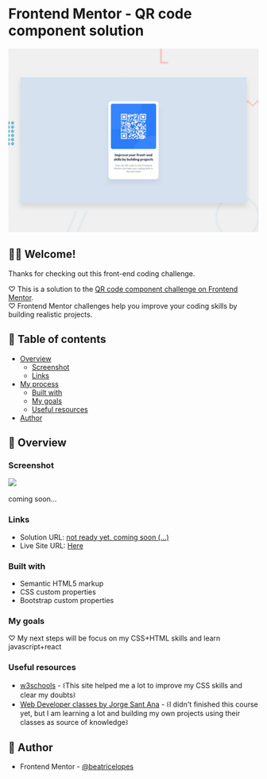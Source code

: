 # Frontend Mentor - QR code component solution

![Design preview for the QR code component coding challenge](./design/desktop-preview.jpg)

## 🙋‍♀️ Welcome! 
Thanks for checking out this front-end coding challenge.

♡ This is a solution to the [QR code component challenge on Frontend Mentor](https://www.frontendmentor.io/challenges/qr-code-component-iux_sIO_H).<br>
♡ Frontend Mentor challenges help you improve your coding skills by building realistic projects.

## 🌻 Table of contents

- [Overview](#overview)
  - [Screenshot](#screenshot)
  - [Links](#links)
- [My process](#my-process)
  - [Built with](#built-with)
  - [My goals](#my-goals)
  - [Useful resources](#useful-resources)
- [Author](#author)


## 🌻 Overview

### Screenshot

![](./screenshot.jpg)

coming soon...


### Links

- Solution URL: [not ready yet, coming soon (...)](https://your-solution-url.com)
- Live Site URL: [Here](https://qr-code-component-main-orcin-iota.vercel.app)

### Built with

- Semantic HTML5 markup
- CSS custom properties
- Bootstrap custom properties

### My goals
♡ My next steps will be focus on my CSS+HTML skills and learn javascript+react


### Useful resources

- [w3schools](https://www.w3schools.com/css/default.asp) - ꒰This site helped me a lot to improve my CSS skills and clear my doubts꒱
- [Web Developer classes by Jorge Sant Ana](https://www.udemy.com/course/curso-completo-do-desenvolvedor-web/) - ꒰I didn't finished this course yet, but I am learning a lot and building my own projects using their classes as source of knowledge꒱


## 🌻 Author
- Frontend Mentor - [@beatricelopes](https://www.frontendmentor.io/profile/beatricelopes)
